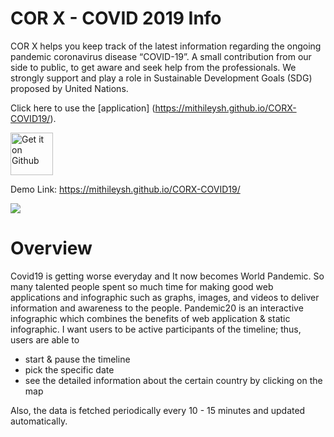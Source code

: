 # COR X - COVID 2019 Info 

COR X helps you keep track of the latest information regarding the ongoing pandemic coronavirus disease “COVID-19”. A small contribution from our side to public, to get aware and seek help from the professionals. We strongly support and play a role in Sustainable Development Goals (SDG) proposed by United Nations. 

Click here to use the [application] (https://mithileysh.github.io/CORX-COVID19/).






<td align="center"><a href="https://mithileysh.github.io/CORX-COVID19/"><img src="https://user-images.githubusercontent.com/663460/26973090-f8fdc986-4d14-11e7-995a-e7c5e79ed925.png" alt="Get it on Github" height="68"></a></td>







Demo Link: https://mithileysh.github.io/CORX-COVID19/

![](https://user-images.githubusercontent.com/45322680/78461416-ab570400-7696-11ea-95f5-c8b06b2395a4.gif)

# Overview

Covid19 is getting worse everyday and It now becomes World Pandemic. So many talented people spent 
so much time for making good web applications 
and infographic such as graphs, images, and videos to deliver information and awareness to the people.
Pandemic20 is an interactive infographic which combines the benefits of web application & static infographic. 
I want users to be active participants of the timeline; thus, users are able to
- start & pause the timeline
- pick the specific date
- see the detailed information about the certain country by clicking on the map

Also, the data is fetched periodically every 10 - 15 minutes and updated automatically.




